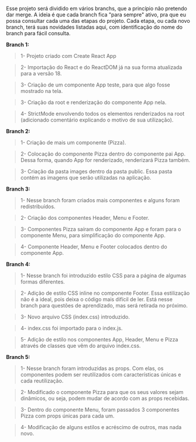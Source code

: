 Esse projeto será dividido em vários branchs, que a princípio não pretendo dar merge. A ideia é que cada branch fica "para sempre" ativo, pra que eu possa consultar cada uma das etapas do projeto.
Cada etapa, ou cada novo branch, terá suas novidades listadas aqui, com identificação do nome do branch para fácil consulta.

**Branch 1:**

> 1- Projeto criado com Create React App

> 2- Importação do React e do ReactDOM já na sua forma atualizada para a versão 18.

> 3- Criação de um componente App teste, para que algo fosse mostrado na tela.

> 3- Criação da root e renderização do componente App nela.

> 4- StrictMode envolvendo todos os elementos renderizados na root (adicionado comentário explicando o motivo de sua utilização).

**Branch 2:**

> 1- Criação de mais um componente (Pizza).

> 2- Colocação do componente Pizza dentro do componente pai App. Dessa forma, quando App for renderizado, renderizará Pizza também.

> 3- Criação da pasta images dentro da pasta public. Essa pasta contém as imagens que serão utilizadas na aplicação.

**Branch 3:**

> 1- Nesse branch foram criados mais componentes e alguns foram redistribuídos.

> 2- Criação dos componentes Header, Menu e Footer.

> 3- Componentes Pizza saíram do componente App e foram para o componente Menu, para simplificação do componente App.

> 4- Componente Header, Menu e Footer colocados dentro do componente App.

**Branch 4:**

> 1- Nesse branch foi introduzido estilo CSS para a página de algumas formas diferentes.

> 2- Adição de estilo CSS inline no componente Footer. Essa estilização não é a ideal, pois deixa o código mais difícil de ler. Está nesse branch para questões de aprendizado, mas será retirada no próximo.

> 3- Novo arquivo CSS (index.css) introduzido.

> 4- index.css foi importado para o index.js.

> 5- Adição de estilo nos componentes App, Header, Menu e Pizza através de classes que vêm do arquivo index.css.

**Branch 5:**

> 1- Nesse branch foram introduzidas as props. Com elas, os componentes podem ser reutilizados com características únicas e cada reutilização.

> 2- Modificado o componente Pizza para que os seus valores sejam dinâmicos, ou seja, podem mudar de acordo com as props recebidas.

> 3- Dentro do componente Menu, foram passados 3 componentes Pizza com props únicas para cada um.

> 4- Modificação de alguns estilos e acréscimo de outros, mas nada novo.
